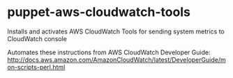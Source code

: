 puppet-aws-cloudwatch-tools
===========================

Installs and activates AWS CloudWatch Tools for sending system metrics to CloudWatch console

Automates these instructions from AWS CloudWatch Developer Guide: http://docs.aws.amazon.com/AmazonCloudWatch/latest/DeveloperGuide/mon-scripts-perl.html

